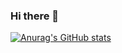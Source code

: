 ### Hi there 👋

[![Anurag's GitHub stats](https://github-readme-stats.vercel.app/api?username=filipemoura&count_private=true&show_icons=true&theme=dark)](https://github.com/anuraghazra/github-readme-stats)
